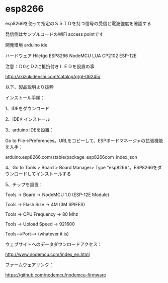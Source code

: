 # esp8266
esp8266を使って指定のＳＳＩＤを持つ信号の受信と電波強度を確認する

発信側はサンプルコードのWiFi access pointです

開発環境
arduino ide

ハードウェア
Hiletgo
ESP8266 NodeMCU LUA CP2102 ESP-12E

注意：Ｄ0とＤ2に抵抗付きＬＥＤを設置の事

http://akizukidenshi.com/catalog/g/gI-06245/


以下、製品説明より抜粋

インストール手順：

1、IDEをダウンロード

2、IDEをインストール

3、arduino IDEを設置：

Go to File->Preferences。URLをコピーして、ESPボードマネージャの拡張機能を入手：

arduino.esp8266.com/stable/package_esp8266com_index.json

4、Go to Tools > Board > Board Manager> Type "esp8266"。ESP8266をダウンロードしてインストールする

5、チップを設置：

Tools -> Board -> NodeMCU 1.0 (ESP-12E Module)

Tools -> Flash Size -> 4M (3M SPIFFS)

Tools -> CPU Frequency -> 80 Mhz

Tools -> Upload Speed -> 921600

Tools-->Port--> (whatever it is)


ウェブサイトへのデータダウンロードアクセス：

http://www.nodemcu.com/index_en.html

ファームウェアリンク：

https://github.com/nodemcu/nodemcu-firmware
